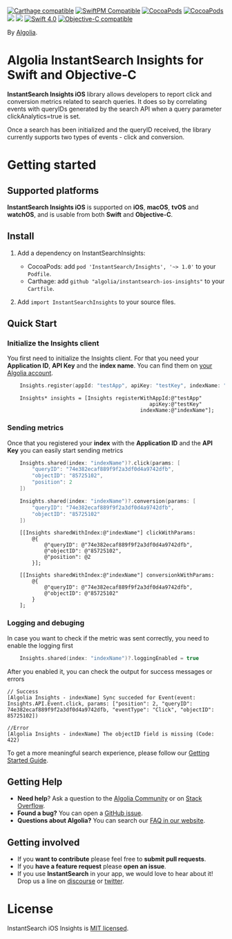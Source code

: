 [![Carthage compatible](https://img.shields.io/badge/Carthage-compatible-4BC51D.svg?style=flat)](https://github.com/Carthage/Carthage)
[![SwiftPM Compatible](https://img.shields.io/badge/SwiftPM-Compatible-brightgreen.svg)](https://swift.org/package-manager/)
[![CocoaPods](https://img.shields.io/cocoapods/v/AlgoliaSearch-Client-Swift.svg)]()
[![CocoaPods](https://img.shields.io/cocoapods/l/AlgoliaSearch-Client-Swift.svg)]()
[![](https://img.shields.io/badge/OS%20X-10.9%2B-lightgrey.svg)]()
[![](https://img.shields.io/badge/iOS-7.0%2B-lightgrey.svg)]()
[![Swift 4.0](https://img.shields.io/badge/Swift-4.0-orange.svg)]()
<a href="https://developer.apple.com/documentation/objectivec"><img src="https://img.shields.io/badge/Objective--C-compatible-blue.svg" alt="Objective-C compatible" /></a>

By [Algolia](http://algolia.com).

# Algolia InstantSearch Insights for Swift and Objective-C

**InstantSearch Insights iOS** library allows developers to report click and conversion metrics related to search queries. It does so by correlating events with queryIDs generated by the search API when a query parameter clickAnalytics=true is set.

Once a search has been initialized and the queryID received, the library currently supports two types of events - click and conversion.

# Getting started

## Supported platforms

**InstantSearch Insights iOS** is supported on **iOS**, **macOS**, **tvOS** and **watchOS**,
and is usable from both **Swift** and **Objective-C**.

## Install

1. Add a dependency on InstantSearchInsights:
   - CocoaPods: add `pod 'InstantSearch/Insights', '~> 1.0'` to your `Podfile`.
   - Carthage: add `github "algolia/instantsearch-ios-insights"` to your `Cartfile`.

2. Add `import InstantSearchInsights` to your source files.

## Quick Start

### Initialize the Insights client

You first need to initialize the Insights client. For that you need your **Application ID**, **API Key** and the **index name**.
You can find them on [your Algolia account](https://www.algolia.com/api-keys).

```swift
	Insights.register(appId: "testApp", apiKey: "testKey", indexName: "indexName")
```

```objc
	Insights* insights = [Insights registerWithAppId:@"testApp"
                                              apiKey:@"testKey"
                                           indexName:@"indexName"];
```

### Sending metrics

Once that you registered your **index** with the **Application ID** and the **API Key** you can easily start sending metrics

```swift
	Insights.shared(index: "indexName")?.click(params: [
		"queryID": "74e382ecaf889f9f2a3df0d4a9742dfb",
		"objectID": "85725102",
		"position": 2
	])

	Insights.shared(index: "indexName")?.conversion(params: [
		"queryID": "74e382ecaf889f9f2a3df0d4a9742dfb",
		"objectID": "85725102"
	])
```

```objc
	[[Insights sharedWithIndex:@"indexName"] clickWithParams:
		@{
			@"queryID": @"74e382ecaf889f9f2a3df0d4a9742dfb",
			@"objectID": @"85725102",
			@"position": @2
		}];

	[[Insights sharedWithIndex:@"indexName"] conversionkWithParams:
		@{
			@"queryID": @"74e382ecaf889f9f2a3df0d4a9742dfb",
			@"objectID": @"85725102"
		}
	];
```
### Logging and debuging

In case you want to check if the metric was sent correctly, you need to enable the logging first

```swift
	Insights.shared(index: "indexName")?.loggingEnabled = true
```

After you enabled it, you can check the output for success messages or errors

```
// Success
[Algolia Insights - indexName] Sync succeded for Event(event: Insights.API.Event.click, params: ["position": 2, "queryID": 74e382ecaf889f9f2a3df0d4a9742dfb, "eventType": "Click", "objectID": 85725102])

//Error
[Algolia Insights - indexName] The objectID field is missing (Code: 422)
```

To get a more meaningful search experience, please follow our [Getting Started Guide](https://community.algolia.com/instantsearch-ios/getting-started.html).

## Getting Help

- **Need help**? Ask a question to the [Algolia Community](https://discourse.algolia.com/) or on [Stack Overflow](http://stackoverflow.com/questions/tagged/algolia).
- **Found a bug?** You can open a [GitHub issue](https://github.com/algolia/instantsearch-ios-insights).
- **Questions about Algolia?** You can search our [FAQ in our website](https://www.algolia.com/doc/faq/).


## Getting involved

* If you **want to contribute** please feel free to **submit pull requests**.
* If you **have a feature request** please **open an issue**.
* If you use **InstantSearch** in your app, we would love to hear about it! Drop us a line on [discourse](https://discourse.algolia.com/) or [twitter](https://twitter.com/algolia).

# License

InstantSearch iOS Insights is [MIT licensed](LICENSE.md).

[react-instantsearch-github]: https://github.com/algolia/react-instantsearch/
[instantsearch-android-github]: https://github.com/algolia/instantsearch-android
[instantsearch-js-github]: https://github.com/algolia/instantsearch.js
